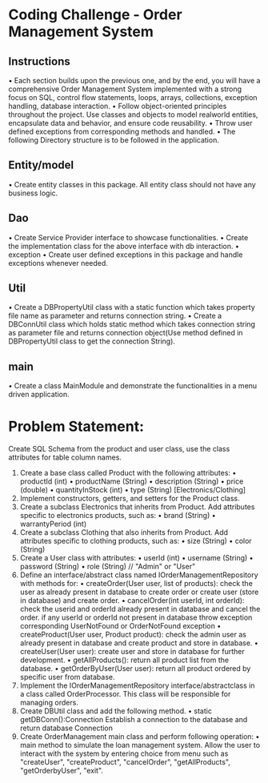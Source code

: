# Coding Challenge - Order Management System


## Instructions

• Each section builds upon the previous one, and by the end, you will have a comprehensive Order
Management System implemented with a strong focus on SQL, control flow statements, loops,
arrays, collections, exception handling, database interaction.
• Follow object-oriented principles throughout the project. Use classes and objects to model realworld entities, encapsulate data and behavior, and ensure code reusability.
• Throw user defined exceptions from corresponding methods and handled.
• The following Directory structure is to be followed in the application.
## Entity/model
• Create entity classes in this package. All entity class should not have any
business logic.
## Dao
• Create Service Provider interface to showcase functionalities.
• Create the implementation class for the above interface with db interaction.
• exception
• Create user defined exceptions in this package and handle exceptions whenever
needed.
## Util
• Create a DBPropertyUtil class with a static function which takes property file
name as parameter and returns connection string.
• Create a DBConnUtil class which holds static method which takes connection
string as parameter file and returns connection object(Use method defined in
DBPropertyUtil class to get the connection String).
## main
• Create a class MainModule and demonstrate the functionalities in a menu driven
application.


# Problem Statement:
Create SQL Schema from the product and user class, use the class attributes for table column names.
1. Create a base class called Product with the following attributes:
• productId (int)
• productName (String)
• description (String)
• price (double)
• quantityInStock (int)
• type (String) [Electronics/Clothing]
2. Implement constructors, getters, and setters for the Product class.
3. Create a subclass Electronics that inherits from Product. Add attributes specific to electronics
products, such as:
• brand (String)
• warrantyPeriod (int)
4. Create a subclass Clothing that also inherits from Product. Add attributes specific to clothing
products, such as:
• size (String)
• color (String)
5. Create a User class with attributes:
• userId (int)
• username (String)
• password (String)
• role (String) // "Admin" or "User"
6. Define an interface/abstract class named IOrderManagementRepository with methods for:
• createOrder(User user, list of products): check the user as already present in database
to create order or create user (store in database) and create order.
• cancelOrder(int userId, int orderId): check the userid and orderId already present in
database and cancel the order. if any userId or orderId not present in database throw
exception corresponding UserNotFound or OrderNotFound exception
• createProduct(User user, Product product): check the admin user as already present in
database and create product and store in database.
• createUser(User user): create user and store in database for further development.
• getAllProducts(): return all product list from the database.
• getOrderByUser(User user): return all product ordered by specific user from database.
7. Implement the IOrderManagementRepository interface/abstractclass in a class called
OrderProcessor. This class will be responsible for managing orders.
8. Create DBUtil class and add the following method.
• static getDBConn():Connection Establish a connection to the database and return
database Connection
9. Create OrderManagement main class and perform following operation:
• main method to simulate the loan management system. Allow the user to interact with
the system by entering choice from menu such as "createUser", "createProduct",
"cancelOrder", "getAllProducts", "getOrderbyUser", "exit".